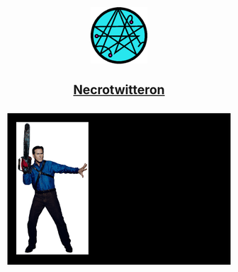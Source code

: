 <div align="center">
  <a href="https://github.com/polsala/Necrotwitteron"><img src="docs/img/necrotwitteron.png" alt="Pol Sala" height="128"></a>
  <br>
  <h1><a href="https://github.com/polsala/Necrotwitteron">Necrotwitteron</a></h1>
  <br>
</div>


<div align="left" style="background-color:black;color:white;padding:20px;">
  <img src="docs/img/ash.png" alt="Smiley face" height="300">
</div>
